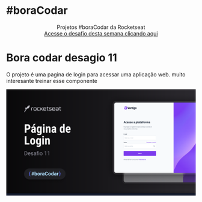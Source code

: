 # #boraCodar

<p align="center">
    Projetos #boraCodar da Rocketseat <br>
    <a href="https://boracodar.dev">Acesse o desafio desta semana clicando aqui</a><br>

# Bora codar desagio 11

O projeto é uma pagina de login para acessar uma aplicação web. muito interesante treinar esse componente

![preview](./.github/Cover.png)

    